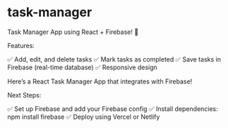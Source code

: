 # task-manager
Task Manager App using React + Firebase! 🚀

Features:

✅ Add, edit, and delete tasks
✅ Mark tasks as completed
✅ Save tasks in Firebase (real-time database)
✅ Responsive design


Here’s a React Task Manager App that integrates with Firebase!

Next Steps:

✅ Set up Firebase and add your Firebase config
✅ Install dependencies: npm install firebase
✅ Deploy using Vercel or Netlify
